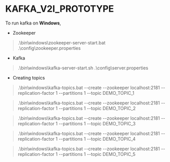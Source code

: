 # KAFKA_V2I_PROTOTYPE


To run kafka on **Windows**, 

* Zookeeper

> .\bin\windows\zookeeper-server-start.bat .\config\zookeeper.properties

* Kafka

> .\bin\windows\kafka-server-start.sh .\config\server.properties

* Creating topics

> .\bin\windows\kafka-topics.bat --create --zookeeper localhost:2181 --replication-factor 1 --partitions 1 --topic DEMO_TOPIC_1

> .\bin\windows\kafka-topics.bat --create --zookeeper localhost:2181 --replication-factor 1 --partitions 1 --topic DEMO_TOPIC_2

> .\bin\windows\kafka-topics.bat --create --zookeeper localhost:2181 --replication-factor 1 --partitions 1 --topic DEMO_TOPIC_3

> .\bin\windows\kafka-topics.bat --create --zookeeper localhost:2181 --replication-factor 1 --partitions 1 --topic DEMO_TOPIC_4

> .\bin\windows\kafka-topics.bat --create --zookeeper localhost:2181 --replication-factor 1 --partitions 1 --topic DEMO_TOPIC_5